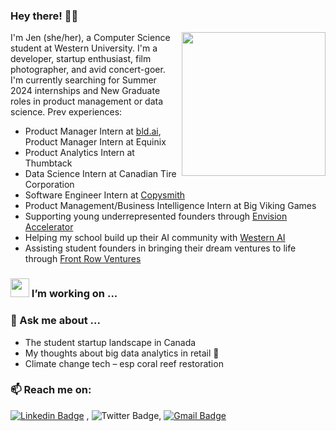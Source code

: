 ### Hey there! 👋✨
<img align='right' src="https://media.giphy.com/media/h5vCZ5J3EJBQ7IkvO9/giphy.gif" width="230">

I'm Jen (she/her), a Computer Science student at Western University. I'm a developer, startup enthusiast, film photographer, and avid concert-goer. 
I'm currently searching for Summer 2024 internships and New Graduate roles in product management or data science. 
Prev experiences:
- Product Manager Intern at [bld.ai](www.bld.ai), Product Manager Intern at Equinix
-  Product Analytics Intern at Thumbtack
-  Data Science Intern at Canadian Tire Corporation
-  Software Engineer Intern at [Copysmith](https://www.copysmith.ai/)
-  Product Management/Business Intelligence Intern at Big Viking Games
-  Supporting young underrepresented founders through [Envision Accelerator](https://www.envisionaccelerator.com/) 
- Helping my school build up their AI community with [Western AI](https://www.facebook.com/westernuai)
- Assisting student founders in bringing their dream ventures to life through [Front Row Ventures](https://frontrow.ventures/)

### <img src="https://media.giphy.com/media/1g0NvwH9ysw9XYhDi1/giphy.gif" width="30"> I’m working on ...

<!--- ### <img src="https://media.giphy.com/media/UQVe6R4bB6l66SpIwN/giphy.gif" width="30"> I’m learning ...
- AI marketing techniques to boost the ROI of marketing campaigns --->

### 💬 Ask me about ...
- The student startup landscape in Canada
- My thoughts about big data analytics in retail 🛒
- Climate change tech – esp coral reef restoration

### 📫 Reach me on: 
[![Linkedin Badge](https://img.shields.io/badge/-LinkedIn-blue?style=flat-square&logo=Linkedin&logoColor=white&link=https://www.linkedin.com/in/jennifer-jy-zhang/)](https://www.linkedin.com/in/jennifer-jy-zhang/) , ![Twitter Badge](https://img.shields.io/twitter/follow/jenniferjyzhang?style=social), [![Gmail Badge](https://img.shields.io/badge/-Gmail-c14438?style=flat-square&logo=Gmail&logoColor=white&link=mailto:jenniferz0401@gmail.com.com)](mailto:jenniferz0401@gmail.com)



